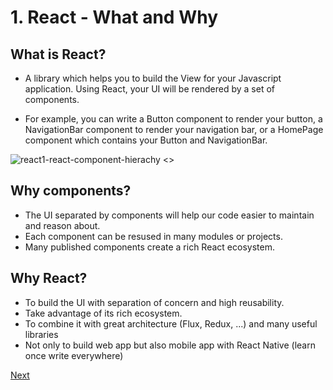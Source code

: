 # 1. React - What and Why

## What is React?

* A library which helps you to build the View for your Javascript application. Using React, your UI will be rendered by a set of components.

* For example, you can write a Button component to render your button, a NavigationBar component to render your navigation bar, or a HomePage component which contains your Button and NavigationBar. 

![react1-react-component-hierachy <>](https://github.com/rudyhuynh/front-end-note/blob/master/react1-react-component-hierachy.png "React Component Hierachy")

## Why components?

* The UI separated by components will help our code easier to maintain and reason about. 
* Each component can be resused in many modules or projects. 
* Many published components create a rich React ecosystem.

## Why React?

* To build the UI with separation of concern and high reusability.
* Take advantage of its rich ecosystem.
* To combine it with great architecture (Flux, Redux, ...) and many useful libraries
* Not only to build web app but also mobile app with React Native (learn once write everywhere)

[Next](react2.md)